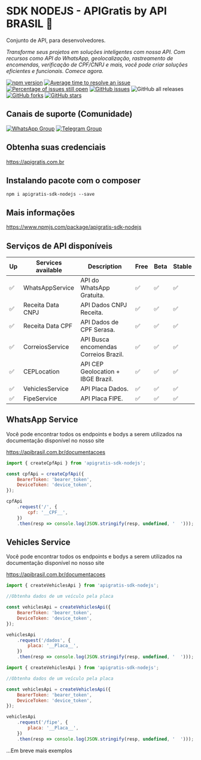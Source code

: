 # SDK NODEJS - APIGratis by API BRASIL 🚀

Conjunto de API, para desenvolvedores.

_Transforme seus projetos em soluções inteligentes com nossa API. Com recursos como API do WhatsApp, geolocalização, rastreamento de encomendas, verificação de CPF/CNPJ e mais, você pode criar soluções eficientes e funcionais. Comece agora._

[![npm version](https://img.shields.io/npm/v/apigratis-sdk-nodejs.svg?color=green)](https://www.npmjs.com/package/apigratis-sdk-nodejs)
[![Average time to resolve an issue](https://isitmaintained.com/badge/resolution/APIBrasil/apigratis-sdk-node.svg)](https://isitmaintained.com/project/APIBrasil/apigratis-sdk-node 'Average time to resolve an issue')
[![Percentage of issues still open](https://isitmaintained.com/badge/open/APIBrasil/apigratis-sdk-node.svg)](https://isitmaintained.com/project/APIBrasil/apigratis-sdk-node 'Percentage of issues still open')
<a href="https://github.com/APIBrasil/apigratis-sdk-node/issues" target="_blank"><img alt="GitHub issues" src="https://img.shields.io/github/issues/APIBrasil/apigratis-sdk-node"></a>
<img alt="GitHub all releases" src="https://img.shields.io/github/downloads/APIBrasil/apigratis-sdk-node/total">
<a href="https://github.com/APIBrasil/apigratis-sdk-node/network" target="_blank"><img alt="GitHub forks" src="https://img.shields.io/github/forks/APIBrasil/apigratis-sdk-node"></a>
<a href="https://github.com/APIBrasil/apigratis-sdk-node/stargazers" target="_blank"><img alt="GitHub stars" src="https://img.shields.io/github/stars/APIBrasil/apigratis-sdk-node"></a>

## Canais de suporte (Comunidade)

[![WhatsApp Group](https://img.shields.io/badge/WhatsApp-Group-25D366?logo=whatsapp)](https://chat.whatsapp.com/KsxrUGIPWvUBYAjI1ogaGs)
[![Telegram Group](https://img.shields.io/badge/Telegram-Group-32AFED?logo=telegram)](https://t.me/apigratisoficial)

## Obtenha suas credenciais

https://apigratis.com.br

## Instalando pacote com o composer

`npm i apigratis-sdk-nodejs --save`

## Mais informações

https://www.npmjs.com/package/apigratis-sdk-nodejs

## Serviços de API disponíveis

| Up  | Services available | Description                           | Free | Beta | Stable |
| --- | ------------------ | ------------------------------------- | ---- | ---- | ------ |
| ✅  | WhatsAppService    | API do WhatsApp Gratuita.             | ✅   | ✅   | ✅     |
| ✅  | Receita Data CNPJ  | API Dados CNPJ Receita.               | ✅   | ✅   | ✅     |
| ✅  | Receita Data CPF   | API Dados de CPF Serasa.              | ✅   | ✅   | ✅     |
| ✅  | CorreiosService    | API Busca encomendas Correios Brazil. | ✅   | ✅   | ✅     |
| ✅  | CEPLocation        | API CEP Geolocation + IBGE Brazil.    | ✅   | ✅   | ✅     |
| ✅  | VehiclesService    | API Placa Dados.                      | ✅   | ✅   | ✅     |
| ✅  | FipeService        | API Placa FIPE.                       | ✅   | ✅   | ✅     |

## WhatsApp Service

Você pode encontrar todos os endpoints e bodys a serem utilizados na documentação disponível no nosso site

https://apibrasil.com.br/documentacoes

```javascript
import { createCpfApi } from 'apigratis-sdk-nodejs';

const cpfApi = createCpfApi({
	BearerToken: 'bearer_token',
	DeviceToken: 'device_token',
});

cpfApi
	.request('/', {
		cpf: '__CPF__',
	})
	.then(resp => console.log(JSON.stringify(resp, undefined, '  ')));
```

## Vehicles Service

Você pode encontrar todos os endpoints e bodys a serem utilizados na documentação disponível no nosso site

https://apibrasil.com.br/documentacoes

```javascript
import { createVehiclesApi } from 'apigratis-sdk-nodejs';

//Obtenha dados de um veículo pela placa

const vehiclesApi = createVehiclesApi({
	BearerToken: 'bearer_token',
	DeviceToken: 'device_token',
});

vehiclesApi
	.request('/dados', {
		placa: '__Placa__',
	})
	.then(resp => console.log(JSON.stringify(resp, undefined, '  ')));
```

```javascript
import { createVehiclesApi } from 'apigratis-sdk-nodejs';

//Obtenha dados de um veículo pela placa

const vehiclesApi = createVehiclesApi({
	BearerToken: 'bearer_token',
	DeviceToken: 'device_token',
});

vehiclesApi
	.request('/fipe', {
		placa: '__Placa__',
	})
	.then(resp => console.log(JSON.stringify(resp, undefined, '  ')));
```

...Em breve mais exemplos
